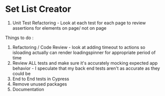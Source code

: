 # Set List Creator

1) Unit Test Refactoring - Look at each test for each page to review assertions for elements on page/ not on page

Things to do :
1) Refactoring / Code Review - look at adding timeout to actions so isloading actually can render loadingspinner for appropriate period of time
2) Review ALL tests and make sure it's accurately mocking expected app behavior - I speculate that my back end tests aren't as accurate as they could be
3) End to End tests in Cypress
4) Remove unused packages
5) Documentation